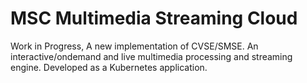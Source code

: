 # MSC Multimedia Streaming Cloud

Work in Progress,
A new implementation of CVSE/SMSE. An interactive/ondemand and live multimedia processing and streaming engine. Developed as a Kubernetes application.
